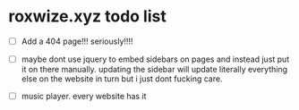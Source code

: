 # roxwize.xyz todo list

- [ ] Add a 404 page!!! seriously!!!!
- [ ] maybe dont use jquery to embed sidebars on pages and instead just put it on there manually. updating the sidebar
      will update literally everything else on the website in turn but i just dont fucking care.
- [ ] music player. every website has it

